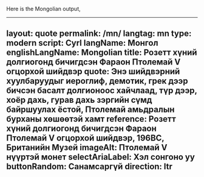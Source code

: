 Here is the Mongolian output,

---
layout: quote
permalink: /mn/
langtag: mn
type: modern
script: Cyrl
langName: Монгол
englishLangName: Mongolian
title: Розетт хүний долгиогонд бичигдсэн Фараон Птолемай V огцорхой шийдвэр
quote: Энэ шийдвэрний хуулбаруудыг иероглиф, демотик, грек дээр бичсэн басалт долгионоос хайчлаад, түр дээр, хоёр дахь, гурав дахь зэргийн сүмд байршуулах ёстой, Птолемай амьдралын бурханы хөшөөтэй хамт
reference: Розетт хүний долгиогонд бичигдсэн Фараон Птолемай V огцорхой шийдвэр, 196BC, Британийн Музей
imageAlt: Птолемай V нүүртэй монет
selectAriaLabel: Хэл сонгоно уу 
buttonRandom: Санамсаргүй
direction: ltr
---